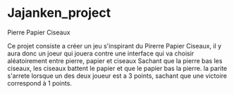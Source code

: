 # Jajanken_project
Pierre Papier Ciseaux

Ce projet consiste a créer un jeu s'inspirant du Pirerre Papier Ciseaux, il y aura donc un joeur qui jouera contre une interface qui va choisir aléatoirement entre pierre, papier et ciseaux
Sachant que la pierre bas les ciseaux, les ciseaux battent le papier et que le papier bas la pierre.
la parite s'arrete lorsque un des deux joueur est a 3 points, sachant que une victoire correspond à 1 points.
